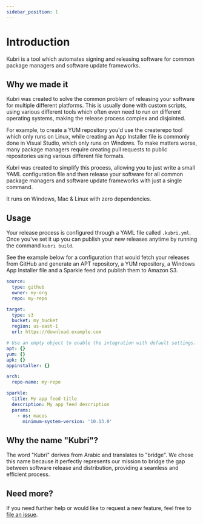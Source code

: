 ```yaml
---
sidebar_position: 1
---
```


# Introduction

Kubri is a tool which automates signing and releasing software for common package managers and
software update frameworks.

## Why we made it

Kubri was created to solve the common problem of releasing your software for multiple different
platforms. This is usually done with custom scripts, using various different tools which often even
need to run on different operating systems, making the release process complex and disjointed.

For example, to create a YUM repository you'd use the createrepo tool which only runs on Linux,
while creating an App Installer file is commonly done in Visual Studio, which only runs on Windows.
To make matters worse, many package managers require creating pull requests to public repositories
using various different file formats.

Kubri was created to simplify this process, allowing you to just write a small YAML configuration
file and then release your software for all common package managers and software update frameworks
with just a single command.

It runs on Windows, Mac & Linux with zero dependencies.

## Usage

Your release process is configured through a YAML file called `.kubri.yml`.  
Once you've set it up you can publish your new releases anytime by running the command
`kubri build`.

See the example below for a configuration that would fetch your releases from GitHub and generate an
APT repository, a YUM repository, a Windows App Installer file and a Sparkle feed and publish them
to Amazon S3.

```yaml
source:
  type: github
  owner: my-org
  repo: my-repo

target:
  type: s3
  bucket: my_bucket
  region: us-east-1
  url: https://download.example.com

# Use an empty object to enable the integration with default settings.
apt: {}
yum: {}
apk: {}
appinstaller: {}

arch:
  repo-name: my-repo

sparkle:
  title: My app feed title
  description: My app feed description
  params:
    - os: macos
      minimum-system-version: '10.13.0'
```

## Why the name "Kubri"?

The word "Kubri" derives from Arabic and translates to "bridge". We chose this name because it
perfectly represents our mission to bridge the gap between software release and distribution,
providing a seamless and efficient process.

## Need more?

If you need further help or would like to request a new feature, feel free to
[file an issue](https://github.com/kubri/kubri).
